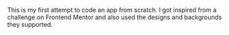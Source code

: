This is my first attempt to code an app from scratch.
I got inspired from a challenge on Frontend Mentor and also used the designs and backgrounds they supported.
